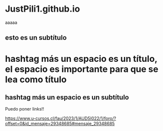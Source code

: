 # JustPili1.github.io

aaaaa

## esto es un subtítulo

# hashtag más un espacio es un título, el espacio es importante para que se lea como título

## hashtag más un espacio es un subtítulo 

Puedo poner links!!

https://www.u-cursos.cl/fau/2023/1/AUD5I022/1/foro/?offset=0&id_mensaje=29348685#mensaje_29348685
